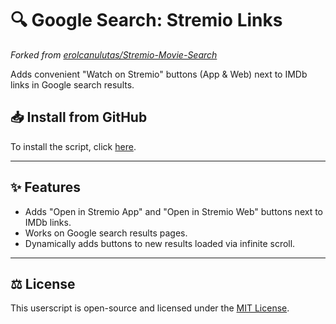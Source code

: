 # 🔍 Google Search: Stremio Links

*Forked from [erolcanulutas/Stremio-Movie-Search](https://github.com/erolcanulutas/Stremio-Movie-Search---Firefox)*

Adds convenient "Watch on Stremio" buttons (App & Web) next to IMDb links in Google search results.

## **📥 Install from GitHub**

To install the script, click [here](https://raw.githubusercontent.com/sinazadeh/userscripts/refs/heads/main/Google_Search_Stremio_Links.user.js).

---

## **✨ Features**

- Adds "Open in Stremio App" and "Open in Stremio Web" buttons next to IMDb links.
- Works on Google search results pages.
- Dynamically adds buttons to new results loaded via infinite scroll.

---

## ⚖️ License

This userscript is open-source and licensed under the [MIT License](https://opensource.org/licenses/MIT).
